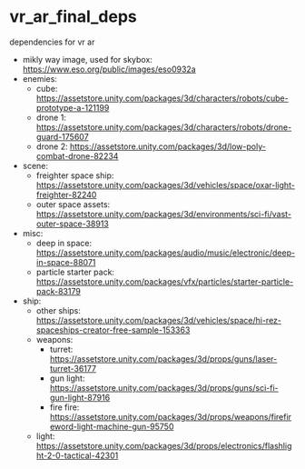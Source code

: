 # vr_ar_final_deps

dependencies for vr ar

- mikly way image, used for skybox: https://www.eso.org/public/images/eso0932a
- enemies:
  - cube: https://assetstore.unity.com/packages/3d/characters/robots/cube-prototype-a-121199
  - drone 1: https://assetstore.unity.com/packages/3d/characters/robots/drone-guard-175607
  - drone 2: https://assetstore.unity.com/packages/3d/low-poly-combat-drone-82234
- scene:
  - freighter space ship: https://assetstore.unity.com/packages/3d/vehicles/space/oxar-light-freighter-82240
  - outer space assets: https://assetstore.unity.com/packages/3d/environments/sci-fi/vast-outer-space-38913
- misc:
  - deep in space: https://assetstore.unity.com/packages/audio/music/electronic/deep-in-space-88071
  - particle starter pack: https://assetstore.unity.com/packages/vfx/particles/starter-particle-pack-83179
- ship:
  - other ships: https://assetstore.unity.com/packages/3d/vehicles/space/hi-rez-spaceships-creator-free-sample-153363
  - weapons:
    - turret: https://assetstore.unity.com/packages/3d/props/guns/laser-turret-36177
    - gun light: https://assetstore.unity.com/packages/3d/props/guns/sci-fi-gun-light-87916
    - fire fire: https://assetstore.unity.com/packages/3d/props/weapons/firefireword-light-machine-gun-95750
  - light: https://assetstore.unity.com/packages/3d/props/electronics/flashlight-2-0-tactical-42301
